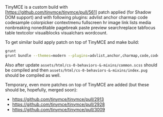 TinyMCE is a custom build with [https://github.com/tinymce/tinymce/pull/561] patch applied (for Shadow DOM support) and with following plugins: advlist anchor charmap code codesample colorpicker contextmenu fullscreen hr image link lists media nonbreaking noneditable pagebreak paste preview searchreplace tabfocus table textcolor visualblocks visualchars wordcount.

To get similar build apply patch on top of TinyMCE and make build:
```bash
grunt
grunt bundle --themes=modern --plugins=advlist,anchor,charmap,code,codesample,colorpicker,contextmenu,fullscreen,hr,image,link,lists,media,nonbreaking,noneditable,pagebreak,paste,preview,searchreplace,tabfocus,table,textcolor,visualblocks,visualchars,wordcount
```

Also after update `assets/html/cs-0-behaviors-&-mixins/common.scss` should be compiled and then `assets/html/cs-0-behaviors-&-mixins/index.pug` should be compiled as well.

Temporary, even more patches on top of TinyMCE are added (but these should be, hopefully, merged soon):
* https://github.com/tinymce/tinymce/pull/2913
* https://github.com/tinymce/tinymce/pull/2928
* https://github.com/tinymce/tinymce/pull/3009
